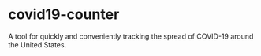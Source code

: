 # covid19-counter
A tool for quickly and conveniently tracking the spread of COVID-19 around the United States.
